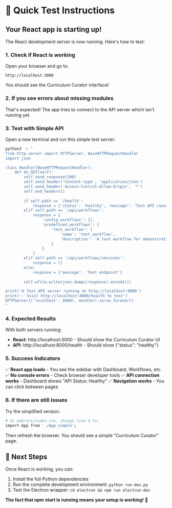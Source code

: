 # 🚀 Quick Test Instructions

## Your React app is starting up!

The React development server is now running. Here's how to test:

### 1. **Check if React is working**
Open your browser and go to:
```
http://localhost:3000
```

You should see the Curriculum Curator interface!

### 2. **If you see errors about missing modules**
That's expected! The app tries to connect to the API server which isn't running yet.

### 3. **Test with Simple API**
Open a new terminal and run this simple test server:

```bash
python3 -c "
from http.server import HTTPServer, BaseHTTPRequestHandler
import json

class Handler(BaseHTTPRequestHandler):
    def do_GET(self):
        self.send_response(200)
        self.send_header('Content-type', 'application/json')
        self.send_header('Access-Control-Allow-Origin', '*')
        self.end_headers()
        
        if self.path == '/health':
            response = {'status': 'healthy', 'message': 'Test API running'}
        elif self.path == '/api/workflows':
            response = {
                'config_workflows': {},
                'predefined_workflows': {
                    'test_workflow': {
                        'name': 'test_workflow', 
                        'description': 'A test workflow for demonstration'
                    }
                }
            }
        elif self.path == '/api/workflows/sessions':
            response = []
        else:
            response = {'message': 'Test endpoint'}
            
        self.wfile.write(json.dumps(response).encode())

print('🌐 Test API server running on http://localhost:8000')
print('✅ Visit http://localhost:8000/health to test')
HTTPServer(('localhost', 8000), Handler).serve_forever()
"
```

### 4. **Expected Results**

With both servers running:
- **React**: http://localhost:3000 - Should show the Curriculum Curator UI
- **API**: http://localhost:8000/health - Should show {"status": "healthy"}

### 5. **Success Indicators**

✅ **React app loads** - You see the sidebar with Dashboard, Workflows, etc.
✅ **No console errors** - Check browser developer tools
✅ **API connection works** - Dashboard shows "API Status: Healthy"
✅ **Navigation works** - You can click between pages

### 6. **If there are still issues**

Try the simplified version:
```bash
# In web/src/index.tsx, change line 4 to:
import App from './App-simple';
```

Then refresh the browser. You should see a simple "Curriculum Curator" page.

## 🎉 Next Steps

Once React is working, you can:
1. Install the full Python dependencies
2. Run the complete development environment: `python run-dev.py`
3. Test the Electron wrapper: `cd electron && npm run electron-dev`

**The fact that npm start is running means your setup is working!** 🎉